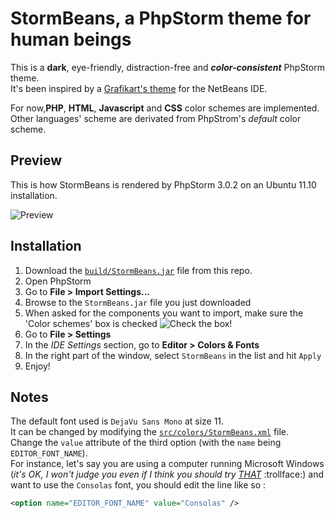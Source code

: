 # StormBeans, a PhpStorm theme for human beings

This is a **dark**, eye-friendly, distraction-free and **_color-consistent_** PhpStorm theme.   
It's been inspired by a [Grafikart's theme](http://www.grafikart.fr/ressources/netbeans/theme-netbeans-10) for the NetBeans IDE.

For now,**PHP**, **HTML**, **Javascript** and **CSS** color schemes are implemented. Other languages' scheme are derivated from PhpStrom's  *default* color scheme.

## Preview  

This is how StormBeans is rendered by PhpStorm 3.0.2 on an Ubuntu 11.10 installation.

![Preview](http://i.minus.com/iRa1JZMYjiviH.png)

## Installation

1. Download the [`build/StormBeans.jar`](https://github.com/MrMitch/StormBeans/blob/master/build/StormBeans.jar?raw=true) file from this repo.
2. Open PhpStorm
3. Go to **File > Import Settings...**
4. Browse to the `StormBeans.jar` file you just downloaded
5. When asked for the components you want to import, make sure the 'Color schemes' box is checked
    ![Check the box!](http://i.minus.com/ibtLxrEKLbnlaN.png)
6. Go to **File > Settings**
7. In the *IDE Settings* section, go to **Editor > Colors & Fonts** 
8. In the right part of the window, select `StormBeans` in the list and hit `Apply`
9. Enjoy!

## Notes


The default font used is `DejaVu Sans Mono` at size 11.  
It can be changed by modifying the [`src/colors/StormBeans.xml`](https://raw.github.com/MrMitch/StormBeans/master/src/colors/StormBeans.xml) file.  
Change the `value` attribute of the third option (with the `name` being `EDITOR_FONT_NAME`).  
For instance, let's say you are using a computer running Microsoft Windows (*it's OK, I won't judge you even if I think you should try [THAT](http://www.ubuntu.com)* :trollface:) and want to use the `Consolas` font, you should edit the line like so :   

```xml
<option name="EDITOR_FONT_NAME" value="Consolas" />
```

